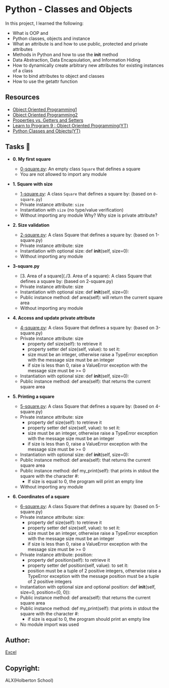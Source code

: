 # Python - Classes and Objects
In this project, I learned the following:

* What is OOP and 
* Python classes, objects and instance
* What an attribute is and how to use public, protected and private attributes
* Methods in Python and how to use the __init__ method
* Data Abstraction, Data Encapsulation, and Information Hiding
* How to dynamically create arbitrary new attributes for existing instances of a class
* How to bind attributes to object and classes
* How to use the getattr function

## Resources
* [Object Oriented Programming1](https://python.swaroopch.com/oop.html)
* [Object Oriented Programming2](https://python-course.eu/oop/object-oriented-programming.php)
* [Properties vs. Getters and Setters](https://python-course.eu/oop/properties-vs-getters-and-setters.php)
* [Learn to Program 9 : Object Oriented Programming(YT)](https://www.youtube.com/watch?v=1AGyBuVCTeE&)
* [Python Classes and Objects(YT)](https://www.youtube.com/watch?v=apACNr7DC_s)

## Tasks :page_with_curl:
* **0. My first square**
  * [0-square.py](./0-square.py): An empty class `Square` that defines a square
  * You are not allowed to import any module

* **1. Square with size**
  * [1-square.py](./1-square.py): A class `Square` that defines a square by: (based on `0-square.py`)
  * Private instance attribute: `size`
  * Instantiation with `size` (no type/value verification)
  * Without importing any module
Why?
Why size is private attribute?

* **2. Size validation**
  * [2-square.py](./2-square.py): A class Square that defines a square by: (based on 1-square.py)
  * Private instance attribute: size
  * Instantiation with optional size: def __init__(self, size=0):
  * Without importing any module

* **3-square.py**
  * [3. Area of a square](./3. Area of a square): A class Square that defines a square by: (based on 2-square.py)
  * Private instance attribute: size
  * Instantiation with optional size: def __init__(self, size=0):
  * Public instance method: def area(self): will return the current square area
  * Without importing any module

* **4. Access and update private attribute**
  * [4-square.py](./4-square.py): A class Square that defines a square by: (based on 3-square.py)
  * Private instance attribute: size
    * property def size(self): to retrieve it
    * property setter def size(self, value): to set it:
    * size must be an integer, otherwise raise a TypeError exception with the message size must be an integer
    * if size is less than 0, raise a ValueError exception with the message size must be >= 0
  * Instantiation with optional size: def __init__(self, size=0):
  * Public instance method: def area(self): that returns the current square area

* **5. Printing a square**
  * [5-square.py](./5-square.py): A class Square that defines a square by: (based on 4-square.py)
  * Private instance attribute: size
    * property def size(self): to retrieve it
    * property setter def size(self, value): to set it:
    * size must be an integer, otherwise raise a TypeError exception with the message size must be an integer
    * if size is less than 0, raise a ValueError exception with the message size must be >= 0
  * Instantiation with optional size: def __init__(self, size=0):
  * Public instance method: def area(self): that returns the current square area
  * Public instance method: def my_print(self): that prints in stdout the square with the character #:
    * If size is equal to 0, the program will print an empty line
  * Without importing any module

* **6. Coordinates of a square**
  * [6-square.py](./6-square.py): A class Square that defines a square by: (based on 5-square.py)
  * Private instance attribute: size:
    * property def size(self): to retrieve it
    * property setter def size(self, value): to set it:
    * size must be an integer, otherwise raise a TypeError exception with the message size must be an integer
    * if size is less than 0, raise a ValueError exception with the message size must be >= 0
  * Private instance attribute: position:
    * property def position(self): to retrieve it
    * property setter def position(self, value): to set it:
    * position must be a tuple of 2 positive integers, otherwise raise a TypeError exception with the message position must be a tuple of 2 positive integers
  * Instantiation with optional size and optional position: def __init__(self, size=0, position=(0, 0)):
  * Public instance method: def area(self): that returns the current square area
  * Public instance method: def my_print(self): that prints in stdout the square with the character #:
    * if size is equal to 0, the program should print an empty line
  * No module import was used


## Author:
[Excel](github.com/trillionclues)


## Copyright: 
ALX(Holberton School)
